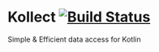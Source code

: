 # Kollect [![Build Status](https://travis-ci.org/47deg/kollect.svg?branch=master)](https://travis-ci.org/47deg/kollect)

Simple &amp; Efficient data access for Kotlin
